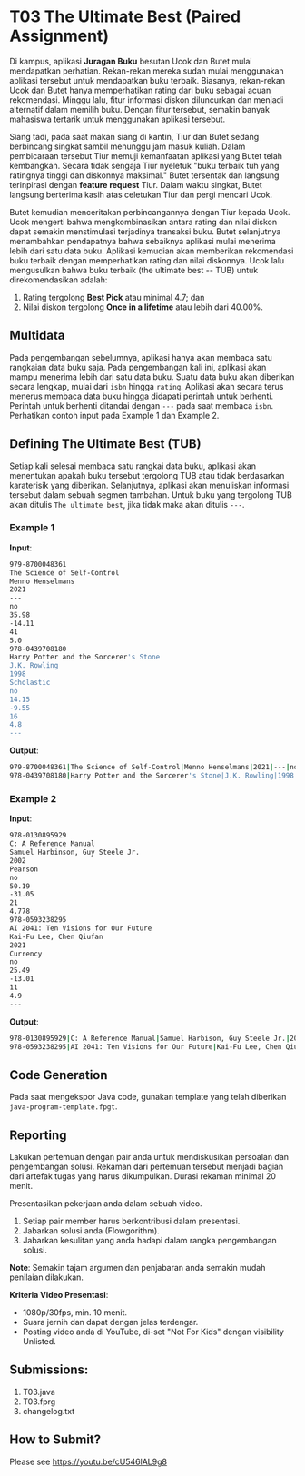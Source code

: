 # T03 The Ultimate Best (Paired Assignment)

Di kampus, aplikasi **Juragan Buku** besutan Ucok dan Butet mulai mendapatkan perhatian. Rekan-rekan mereka sudah mulai menggunakan aplikasi tersebut untuk mendapatkan buku terbaik. Biasanya, rekan-rekan Ucok dan Butet hanya memperhatikan rating dari buku sebagai acuan rekomendasi. Minggu lalu, fitur informasi diskon diluncurkan dan menjadi alternatif dalam memilih buku. Dengan fitur tersebut, semakin banyak mahasiswa tertarik untuk menggunakan aplikasi tersebut.

Siang tadi, pada saat makan siang di kantin, Tiur dan Butet sedang berbincang singkat sambil menunggu jam masuk kuliah. Dalam pembicaraan tersebut Tiur memuji kemanfaatan aplikasi yang Butet telah kembangkan. Secara tidak sengaja Tiur nyeletuk "buku terbaik tuh yang ratingnya tinggi dan diskonnya maksimal." Butet tersentak dan langsung terinpirasi dengan **feature request** Tiur. Dalam waktu singkat, Butet langsung berterima kasih atas celetukan Tiur dan pergi mencari Ucok.

Butet kemudian menceritakan perbincangannya dengan Tiur kepada Ucok. Ucok mengerti bahwa mengkombinasikan antara rating dan nilai diskon dapat semakin menstimulasi terjadinya transaksi buku. Butet selanjutnya menambahkan pendapatnya bahwa sebaiknya aplikasi mulai menerima lebih dari satu data buku. Aplikasi kemudian akan memberikan rekomendasi buku terbaik dengan memperhatikan rating dan nilai diskonnya. Ucok lalu mengusulkan bahwa buku terbaik (the ultimate best -- TUB) untuk direkomendasikan adalah:
1. Rating tergolong **Best Pick** atau minimal 4.7; dan
2. Nilai diskon tergolong **Once in a lifetime** atau lebih dari 40.00%.

## Multidata

Pada pengembangan sebelumnya, aplikasi hanya akan membaca satu rangkaian data buku saja. Pada pengembangan kali ini, aplikasi akan mampu menerima lebih dari satu data buku. Suatu data buku akan diberikan secara lengkap, mulai dari ```isbn``` hingga ```rating```. Aplikasi akan secara terus menerus membaca data buku hingga didapati perintah untuk berhenti. Perintah untuk berhenti ditandai dengan ```---``` pada saat membaca ```isbn```. Perhatikan contoh input pada Example 1 dan Example 2.

## Defining The Ultimate Best (TUB)

Setiap kali selesai membaca satu rangkai data buku, aplikasi akan menentukan apakah buku tersebut tergolong TUB atau tidak berdasarkan karaterisik yang diberikan. Selanjutnya, aplikasi akan menuliskan informasi tersebut dalam sebuah segmen tambahan. Untuk buku yang tergolong TUB akan ditulis ```The ultimate best```, jika tidak maka akan ditulis ```---```.

### Example 1

**Input**:
```bash
979-8700048361
The Science of Self-Control
Menno Henselmans
2021
---
no
35.98
-14.11
41
5.0
978-0439708180
Harry Potter and the Sorcerer's Stone
J.K. Rowling
1998
Scholastic
no
14.15
-9.55
16
4.8
---

```

**Output**:
```bash
979-8700048361|The Science of Self-Control|Menno Henselmans|2021|---|no|35.98|-14.11|41|5.0|Best Pick|Never come twice|---
978-0439708180|Harry Potter and the Sorcerer's Stone|J.K. Rowling|1998|Scholastic|no|14.15|-9.55|16|4.8|Best Pick|Once in a lifetime|The ultimate best

```

### Example 2

**Input**:
```bash
978-0130895929 
C: A Reference Manual
Samuel Harbinson, Guy Steele Jr.
2002
Pearson
no
50.19
-31.05
21
4.778
978-0593238295
AI 2041: Ten Visions for Our Future
Kai-Fu Lee, Chen Qiufan
2021
Currency
no
25.49
-13.01
11
4.9
---

```

**Output**:
```bash
978-0130895929|C: A Reference Manual|Samuel Harbison, Guy Steele Jr.|2002|Pearson|no|50.19|-31.05|21|4.7|Best Pick|Once in a lifetime|The ultimate best
978-0593238295|AI 2041: Ten Visions for Our Future|Kai-Fu Lee, Chen Qiufan|2021|Currency|no|25.49|-13.01|11|4.9|Best Pick|Once in a lifetime|The ultimate best

```

## Code Generation

Pada saat mengekspor Java code, gunakan template yang telah diberikan ```java-program-template.fpgt```.

## Reporting

Lakukan pertemuan dengan pair anda untuk mendiskusikan persoalan dan pengembangan solusi. Rekaman dari pertemuan tersebut menjadi bagian dari artefak tugas yang harus dikumpulkan. Durasi rekaman minimal 20 menit.

Presentasikan pekerjaan anda dalam sebuah video.
1. Setiap pair member harus berkontribusi dalam presentasi.
2. Jabarkan solusi anda (Flowgorithm).
3. Jabarkan kesulitan yang anda hadapi dalam rangka pengembangan solusi.

**Note**: Semakin tajam argumen dan penjabaran anda semakin mudah penilaian dilakukan.

**Kriteria Video Presentasi**:
+ 1080p/30fps, min. 10 menit.
+ Suara jernih dan dapat dengan jelas terdengar.
+ Posting video anda di YouTube, di-set "Not For Kids" dengan visibility Unlisted.

## Submissions:

1. T03.java
2. T03.fprg
3. changelog.txt

## How to Submit?

Please see https://youtu.be/cU546lAL9g8